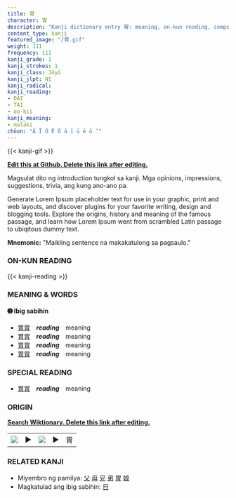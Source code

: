```yaml
---
title: 胃
character: 胃
description: "Kanji dictionary entry 胃: meaning, on-kun reading, compounds, origin, related kanji"
content_type: kanji
featured_image: "/胃.gif"
weight: 111
frequency: 111
kanji_grade: 1
kanji_strokes: 1
kanji_class: Jōyō
kanji_jlpt: N1
kanji_radical: 
kanji_reading: 
- DAI
- TAI
- oo-kii
kanji_meaning:
- malaki
chōon: "Ā Ī Ū Ē Ō ā ī ū ē ō ’"
---
```

[//]: # (Don't edit the line below. Kanji animated GIF code is automatically generated.)
{{< kanji-gif >}}

[//]: # (Edit below this line.)

**[Edit this at Github. Delete this link after editing.](https://github.com/tim0g/tim/tree/main/content/kanji/胃/index.md)**

Magsulat dito ng introduction tungkol sa kanji. Mga opinions, impressions, suggestions, trivia, ang kung ano-ano pa.

Generate Lorem Ipsum placeholder text for use in your graphic, print and web layouts, and discover plugins for your favorite writing, design and blogging tools. Explore the origins, history and meaning of the famous passage, and learn how Lorem Ipsum went from scrambled Latin passage to ubiqitous dummy text.
 
**Mnemonic:** "Maikling sentence na makakatulong sa pagsaulo."

### ON-KUN READING

[//]: # (Don't edit the line below. ON-KUN READING code is automatically generated.)
{{< kanji-reading >}}

### MEANING & WORDS

#### ➊ **Ibig sabihin**
  - [胃](../胃)[胃](../胃)　***reading***　meaning
  - [胃](../胃)[胃](../胃)　***reading***　meaning
  - [胃](../胃)[胃](../胃)　***reading***　meaning
  - [胃](../胃)[胃](../胃)　***reading***　meaning

### SPECIAL READING
  - [胃](../胃)[胃](../胃)　***reading***　meaning

### ORIGIN

**[Search Wiktionary. Delete this link after editing.](https://wiktionary.org/wiki/胃)**
<table class="kanji-table"><tr><td>
<img src="60px-胃-bronze.svg.png">
</td><td>▶</td><td>
<img src="60px-胃-oracle.svg.png">
</td><td>▶</td>
<td class="kanji-origin">胃</td>
</tr></table>

### RELATED KANJI
- Miyembro ng pamilya: [父](../父) [母](../母) [兄](../兄) [弟](../弟) [胃](../胃) [娘](../娘)
- Magkatulad ang ibig sabihin: [日](../日)
